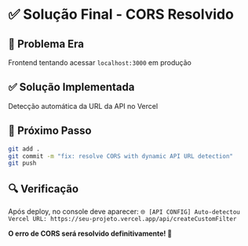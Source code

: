 # ✅ Solução Final - CORS Resolvido

## 🎯 Problema Era
Frontend tentando acessar `localhost:3000` em produção

## ✅ Solução Implementada  
Detecção automática da URL da API no Vercel

## 🚀 Próximo Passo
```bash
git add .
git commit -m "fix: resolve CORS with dynamic API URL detection"
git push
```

## 🔍 Verificação
Após deploy, no console deve aparecer:
`🌐 [API CONFIG] Auto-detectou Vercel URL: https://seu-projeto.vercel.app/api/createCustomFilter`

**O erro de CORS será resolvido definitivamente! 🎉**